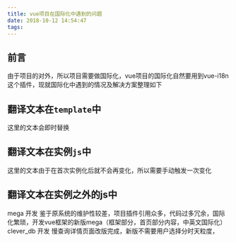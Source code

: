 ```yaml
---
title: vue项目在国际化中遇到的问题
date: 2018-10-12 14:54:47
tags:
---
```


## 前言

由于项目的对外，所以项目需要做国际化，vue项目的国际化自然要用到vue-i18n这个插件，现就国际化中遇到的情况及解决方案整理如下

## 翻译文本在`template`中

这里的文本会即时替换

## 翻译文本在实例`js`中

这里的文本由于在首次实例化后就不会再变化，所以需要手动触发一次变化

## 翻译文本在实例之外的js中

mega	开发	鉴于原系统的维护性较差，项目插件引用众多，代码过多冗余，国际化繁琐，开发vue框架的新版mega（框架部分，首页部分内容，中英文国际化）	
clever_db
开发
慢查询详情页面改版完成，新版不需要用户选择分时天粒度，